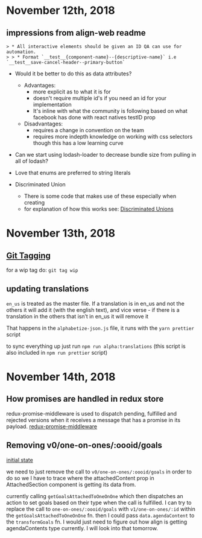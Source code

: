 # November 12th, 2018

## impressions from align-web readme

```
> * All interactive elements should be given an ID QA can use for automation.
> > * Format `__test__{component-name}--{descriptive-name}` i.e `__test__save-cancel-header--primary-button`
```

* Would it be better to do this as data attributes?
  * Advantages:
    * more explicit as to what it is for
    * doesn't require multiple id's if you need an id for your implementation
    * It's inline with what the community is following based on what facebook has done with react natives testID prop
  * Disadvantages:
    * requires a change in convention on the team
    * requires more indepth knowledge on working with css selectors though this has a low learning curve


* Can we start using lodash-loader to decrease bundle size from pulling in all of lodash?

* Love that enums are preferred to string literals

* Discriminated Union
  * There is some code that makes use of these especially when creating 
  * for explanation of how this works see: [Discriminated Unions]("https://www.typescriptlang.org/docs/handbook/advanced-types.html#discriminated-unions")

# November 13th, 2018

## [Git Tagging](https://www.atlassian.com/git/tutorials/inspecting-a-repository/git-tag)

for a wip tag do: `git tag wip`

## updating translations

`en_us` is treated as the master file. If a translation is in en_us and not the others it will add it (with the english text), and vice verse - if there is a translation in the others that isn’t in en_us it will remove it

That happens in the `alphabetize-json.js` file, it runs with the `yarn prettier` script

to sync everything up just run `npm run alpha:translations` (this script is also included in `npm run prettier` script)

# November 14th, 2018

## How promises are handled in redux store

redux-promise-middleware is used to dispatch pending, fulfilled and rejected versions when it receives a message that has a promise in its payload. [redux-promise-middleware](https://docs.psb.codes/redux-promise-middleware/)

## Removing v0/one-on-ones/:oooid/goals

[initial state](https://www.draw.io/?lightbox=1&highlight=0000ff&nav=1&title=v0%20goals%20removal#R7VhdU%2BIwFP01PLrTprbooyiwO%2BOOzvKgPoY2ttkNvd005cNfvzc0pS0BQWWRB2ccm5zcmzTnHG4CHe96Mh9KmiU%2FIWKiQ5xo3vFuOoQQz%2FfxoZFFibjk%2FKJEYskjg9XAiL8wAzoGLXjE8lagAhCKZ20whDRloWphVEqYtcOeQbRXzWjMLGAUUmGjDzxSSYle%2BE6Nf2c8TqqVXceMTGgVbIA8oRHMGpDX73jXEkCVrcn8mgnNXsVLmTfYMrp6MclStVeCyZhSUZjNTTFjACk7gxT%2FkGadfAUAmEMGMVCBUCBw%2Bt5Y6i2oheEl%2BFvo9%2B49Q6rO8qVqVxhASIbS9%2BpxbMXlk7TyCYuQZtMFqRKIIaWiX6M9CUUaMf3yDvYSNRHYdLHJ5lw9avgb8U33qRpKlVw0x3T%2FyUzxmym1MA6jhQKE6pVvATIzSQKSv%2BC%2BqDCJepMmT8vWs5k31OZQyNBskBizUhkzE%2BWVkN56I82oNWQwYfi2GCCZoIpP2w6kxsjxKq7WGhtG7i3SE0v6Sle9tw8pO3U3eUgbqFwA%2B%2BUalRFO2E%2FdV%2FzU%2FfLTyk%2B2nR7YuKnsFpHaEswSrtgoo8sdzvD8aMuylZUpk4rNX92xGfUCc%2FyY06cqxbO6krsVljSqeOB8nKPL45e8dzs0R1epK31aIhAKmuc8rOABFzsVafrUs30afFrdc%2F6PCK%2FViVMVwf80ETyrWtzyXB86Q7xg4OPHzR6l4wC6uQ3RGjo9NjWsx%2FaVbXMxX6P5PYKRD%2BqzTEU%2F0UUjIAOeqrwx870G6ooZeE6rYgbna5fKHfG%2Bs2aN8gVqo6x2sp93zi3v3FBFlxd5fYEY8TRG8S373KUIOpDiv2XzGPZyttvL%2BbKXma%2F7Nnutxx%2FYXnZl%2BkV5%2BzvPid5kAveIVxnfoul%2BaDGCX28z3QwXgiM1cjct45LD2%2FEKoOGfeMnsXaFwFnY4%2Fny%2FbaTLDVfBYAN9FwegL7DoG9iGOm36SPdo9GG3%2Fk2k%2FEzXPy15%2FX8%3D)

we need to just remove the call to `v0/one-on-ones/:oooid/goals` in order to do so we I have to trace where the attachedContent prop in AttachedSection component is getting its data from. 

currently calling `getGoalsAttachedToOneOnOne` which then dispatches an action to set goals based on their type when the call is fulfilled.
I can try to replace the call to  `one-on-ones/:oooid/goals` with `v1/one-on-ones/:id` within the `getGoalsAttachedToOneOnOne` fn. then I could pass `data.agendaContent` to the `transformGoals` fn. I would just need to figure out how align is getting agendaContents type currently. I will look into that tomorrow.


